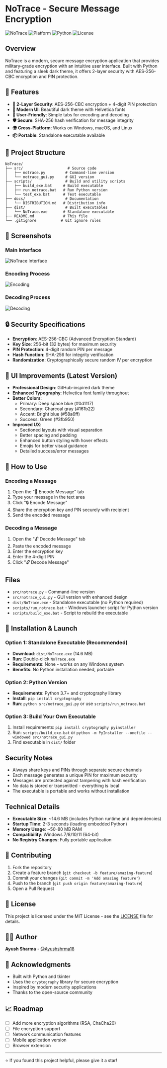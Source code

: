 # NoTrace - Secure Message Encryption

![NoTrace](https://img.shields.io/badge/NoTrace-v1.0-blue.svg)
![Platform](https://img.shields.io/badge/platform-Windows-lightgrey.svg)
![Python](https://img.shields.io/badge/python-3.7%2B-green.svg)
![License](https://img.shields.io/badge/license-MIT-yellow.svg)

## Overview
NoTrace is a modern, secure message encryption application that provides military-grade encryption with an intuitive user interface. Built with Python and featuring a sleek dark theme, it offers 2-layer security with AES-256-CBC encryption and PIN protection.

## 🚀 Features
- **🔐 2-Layer Security**: AES-256-CBC encryption + 4-digit PIN protection
- **🎨 Modern UI**: Beautiful dark theme with Helvetica fonts
- **👤 User-Friendly**: Simple tabs for encoding and decoding
- **🛡️ Secure**: SHA-256 hash verification for message integrity
- **🌍 Cross-Platform**: Works on Windows, macOS, and Linux
- **📦 Portable**: Standalone executable available

## 📁 Project Structure
```
NoTrace/
├── src/                    # Source code
│   ├── notrace.py         # Command-line version
│   └── notrace_gui.py     # GUI version
├── scripts/               # Build and utility scripts
│   ├── build_exe.bat     # Build executable
│   ├── run_notrace.bat   # Run Python version
│   └── test_exe.bat      # Test executable
├── docs/                  # Documentation
│   └── DISTRIBUTION.md   # Distribution info
├── dist/                  # Built executables
│   └── NoTrace.exe       # Standalone executable
├── README.md             # This file
└── .gitignore           # Git ignore rules
```

## 📸 Screenshots

### Main Interface
![NoTrace Interface](https://via.placeholder.com/800x600/0d1117/58a6ff?text=NoTrace+GUI+Interface)

### Encoding Process
![Encoding](https://via.placeholder.com/800x400/161b22/3fb950?text=Message+Encoding+Process)

### Decoding Process
![Decoding](https://via.placeholder.com/800x400/161b22/7dd3fc?text=Message+Decoding+Process)

## 🔒 Security Specifications
- **Encryption**: AES-256-CBC (Advanced Encryption Standard)
- **Key Size**: 256-bit (32 bytes) for maximum security
- **PIN Protection**: 4-digit random PIN per message
- **Hash Function**: SHA-256 for integrity verification
- **Randomization**: Cryptographically secure random IV per encryption

## 🎨 UI Improvements (Latest Version)
- **Professional Design**: GitHub-inspired dark theme
- **Enhanced Typography**: Helvetica font family throughout
- **Better Colors**: 
  - Primary: Deep space blue (#0d1117)
  - Secondary: Charcoal gray (#161b22)
  - Accent: Bright blue (#58a6ff)
  - Success: Green (#3fb950)
- **Improved UX**: 
  - Sectioned layouts with visual separation
  - Better spacing and padding
  - Enhanced button styling with hover effects
  - Emojis for better visual guidance
  - Detailed success/error messages

## 📝 How to Use

### Encoding a Message
1. Open the "🔐 Encode Message" tab
2. Type your message in the text area
3. Click "🔒 Encode Message"
4. Share the encryption key and PIN securely with recipient
5. Send the encoded message

### Decoding a Message
1. Open the "🔓 Decode Message" tab
2. Paste the encoded message
3. Enter the encryption key
4. Enter the 4-digit PIN
5. Click "🔓 Decode Message"

## Files
- `src/notrace.py` - Command-line version
- `src/notrace_gui.py` - GUI version with enhanced design
- `dist/NoTrace.exe` - Standalone executable (no Python required)
- `scripts/run_notrace.bat` - Windows launcher script for Python version
- `scripts/build_exe.bat` - Script to rebuild the executable

## 🚀 Installation & Launch

### Option 1: Standalone Executable (Recommended)
- **Download**: `dist/NoTrace.exe` (14.6 MB)
- **Run**: Double-click `NoTrace.exe`
- **Requirements**: None - works on any Windows system
- **Benefits**: No Python installation needed, portable

### Option 2: Python Version
- **Requirements**: Python 3.7+ and cryptography library
- **Install**: `pip install cryptography`
- **Run**: `python src/notrace_gui.py` or use `scripts/run_notrace.bat`

### Option 3: Build Your Own Executable
1. Install requirements: `pip install cryptography pyinstaller`
2. Run: `scripts/build_exe.bat` or `python -m PyInstaller --onefile --windowed src/notrace_gui.py`
3. Find executable in `dist/` folder

## Security Notes
- Always share keys and PINs through separate secure channels
- Each message generates a unique PIN for maximum security
- Messages are protected against tampering with hash verification
- No data is stored or transmitted - everything is local
- The executable is portable and works without installation

## Technical Details
- **Executable Size**: ~14.6 MB (includes Python runtime and dependencies)
- **Startup Time**: 2-3 seconds (loading embedded Python)
- **Memory Usage**: ~50-80 MB RAM
- **Compatibility**: Windows 7/8/10/11 (64-bit)
- **No Registry Changes**: Fully portable application

## 🤝 Contributing
1. Fork the repository
2. Create a feature branch (`git checkout -b feature/amazing-feature`)
3. Commit your changes (`git commit -m 'Add amazing feature'`)
4. Push to the branch (`git push origin feature/amazing-feature`)
5. Open a Pull Request

## 📄 License
This project is licensed under the MIT License - see the [LICENSE](LICENSE) file for details.

## 👨‍💻 Author
**Ayush Sharma** - [@Ayushshrma18](https://github.com/Ayushshrma18)

## 🙏 Acknowledgments
- Built with Python and tkinter
- Uses the `cryptography` library for secure encryption
- Inspired by modern security applications
- Thanks to the open-source community

## 📈 Roadmap
- [ ] Add more encryption algorithms (RSA, ChaCha20)
- [ ] File encryption support
- [ ] Network communication features
- [ ] Mobile application version
- [ ] Browser extension

---
⭐ If you found this project helpful, please give it a star!
